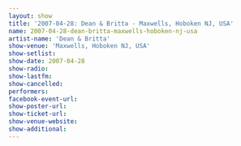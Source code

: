 ```yaml
---
layout: show
title: '2007-04-28: Dean & Britta - Maxwells, Hoboken NJ, USA'
name: 2007-04-28-dean-britta-maxwells-hoboken-nj-usa
artist-name: 'Dean & Britta'
show-venue: 'Maxwells, Hoboken NJ, USA'
show-setlist: 
show-date: 2007-04-28
show-radio: 
show-lastfm: 
show-cancelled: 
performers: 
facebook-event-url: 
show-poster-url: 
show-ticket-url: 
show-venue-website: 
show-additional: 
---
```


